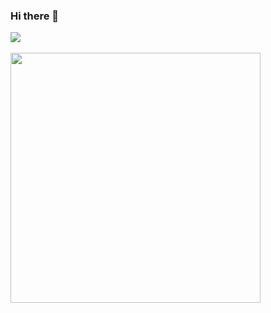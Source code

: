 ### Hi there 👋
<div align = "left">
    <a href= "https://twitter.com/turbobabr" target= "_blank" >
        <img src = "https://img.shields.io/badge/twitter-%231DA1F2.svg?style=for-the-badge&logo=twitter&logoColor=white">
    </a>
</div>
<br>
<div align = "left">
  <img src = "https://github-readme-stats.vercel.app/api?username=turbobabr&count_private=true&show_icons=true&theme=react" width = "400">
</div>

<!--
**turbobabr/turbobabr** is a ✨ _special_ ✨ repository because its `README.md` (this file) appears on your GitHub profile.

Here are some ideas to get you started:

- 🔭 I’m currently working on ...
- 🌱 I’m currently learning ...
- 👯 I’m looking to collaborate on ...
- 🤔 I’m looking for help with ...
- 💬 Ask me about ...
- 📫 How to reach me: ...
- 😄 Pronouns: ...
- ⚡ Fun fact: ...
-->

